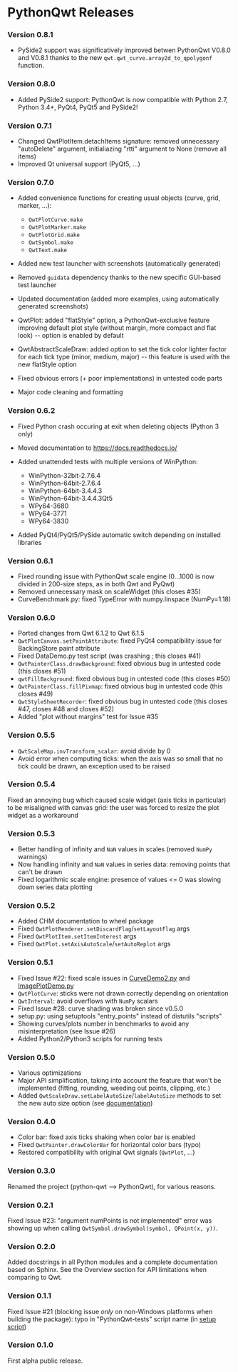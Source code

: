 # PythonQwt Releases #

### Version 0.8.1 ###

- PySide2 support was significatively improved betwen PythonQwt V0.8.0 and 
  V0.8.1 thanks to the new `qwt.qwt_curve.array2d_to_qpolygonf` function.

### Version 0.8.0 ###

- Added PySide2 support: PythonQwt is now compatible with Python 2.7, Python 3.4+, 
  PyQt4, PyQt5 and PySide2!
  
### Version 0.7.1 ###

- Changed QwtPlotItem.detachItems signature: removed unnecessary "autoDelete" argument, 
  initialiazing "rtti" argument to None (remove all items)
- Improved Qt universal support (PyQt5, ...)

### Version 0.7.0 ###

- Added convenience functions for creating usual objects (curve, grid, marker, ...):

    - `QwtPlotCurve.make`
    - `QwtPlotMarker.make`
    - `QwtPlotGrid.make`
    - `QwtSymbol.make`
    - `QwtText.make`

- Added new test launcher with screenshots (automatically generated)
- Removed `guidata` dependency thanks to the new specific GUI-based test launcher
- Updated documentation (added more examples, using automatically generated screenshots)
- QwtPlot: added "flatStyle" option, a PythonQwt-exclusive feature improving 
  default plot style (without margin, more compact and flat look) -- option is 
  enabled by default
- QwtAbstractScaleDraw: added option to set the tick color lighter factor for 
  each tick type (minor, medium, major) -- this feature is used with the new 
  flatStyle option
- Fixed obvious errors (+ poor implementations) in untested code parts
- Major code cleaning and formatting


### Version 0.6.2 ###

- Fixed Python crash occuring at exit when deleting objects (Python 3 only)
- Moved documentation to https://docs.readthedocs.io/
- Added unattended tests with multiple versions of WinPython:
    
    - WinPython-32bit-2.7.6.4
    - WinPython-64bit-2.7.6.4
    - WinPython-64bit-3.4.4.3
    - WinPython-64bit-3.4.4.3Qt5
    - WPy64-3680
    - WPy64-3771
    - WPy64-3830

- Added PyQt4/PyQt5/PySide automatic switch depending on installed libraries


### Version 0.6.1 ###

- Fixed rounding issue with PythonQwt scale engine (0...1000 is now divided 
  in 200-size steps, as in both Qwt and PyQwt)
- Removed unnecessary mask on scaleWidget (this closes #35)
- CurveBenchmark.py: fixed TypeError with numpy.linspace (NumPy=1.18)


### Version 0.6.0 ###

- Ported changes from Qwt 6.1.2 to Qwt 6.1.5
- `QwtPlotCanvas.setPaintAttribute`: fixed PyQt4 compatibility issue for BackingStore paint attribute
- Fixed DataDemo.py test script (was crashing ; this closes #41)
- `QwtPainterClass.drawBackground`: fixed obvious bug in untested code (this closes #51)
- `qwtFillBackground`: fixed obvious bug in untested code (this closes #50)
- `QwtPainterClass.fillPixmap`: fixed obvious bug in untested code (this closes #49)
- `QwtStyleSheetRecorder`: fixed obvious bug in untested code (this closes #47, closes #48 and closes #52)
- Added "plot without margins" test for Issue #35


### Version 0.5.5 ###

- `QwtScaleMap.invTransform_scalar`: avoid divide by 0
- Avoid error when computing ticks: when the axis was so small that no tick could be drawn, an exception used to be raised


### Version 0.5.4 ###

Fixed an annoying bug which caused scale widget (axis ticks in particular) 
to be misaligned with canvas grid: the user was forced to resize the plot 
widget as a workaround


### Version 0.5.3 ###

- Better handling of infinity and `NaN` values in scales (removed `NumPy` 
warnings)
- Now handling infinity and `NaN` values in series data: removing points that 
can't be drawn
- Fixed logarithmic scale engine: presence of values <= 0 was slowing down 
series data plotting


### Version 0.5.2 ###

- Added CHM documentation to wheel package
- Fixed `QwtPlotRenderer.setDiscardFlag`/`setLayoutFlag` args
- Fixed `QwtPlotItem.setItemInterest` args
- Fixed `QwtPlot.setAxisAutoScale`/`setAutoReplot` args


### Version 0.5.1 ###

- Fixed Issue #22: fixed scale issues in [CurveDemo2.py](qwt/tests/CurveDemo2.py) 
and [ImagePlotDemo.py](qwt/tests/ImagePlotDemo.py)
- `QwtPlotCurve`: sticks were not drawn correctly depending on orientation
- `QwtInterval`: avoid overflows with `NumPy` scalars
- Fixed Issue #28: curve shading was broken since v0.5.0
- setup.py: using setuptools "entry_points" instead of distutils "scripts"
- Showing curves/plots number in benchmarks to avoid any misinterpretation 
(see Issue #26)
- Added Python2/Python3 scripts for running tests


### Version 0.5.0 ###

- Various optimizations
- Major API simplification, taking into account the feature that won't be 
implemented (fitting, rounding, weeding out points, clipping, etc.)
- Added `QwtScaleDraw.setLabelAutoSize`/`labelAutoSize` methods to set the new 
auto size option (see [documentation](http://pythonhosted.org/PythonQwt/))


### Version 0.4.0 ###

- Color bar: fixed axis ticks shaking when color bar is enabled
- Fixed `QwtPainter.drawColorBar` for horizontal color bars (typo)
- Restored compatibility with original Qwt signals (`QwtPlot`, ...)


### Version 0.3.0 ###

Renamed the project (python-qwt --> PythonQwt), for various reasons.


### Version 0.2.1 ###

Fixed Issue #23: "argument numPoints is not implemented" error was showing 
up when calling `QwtSymbol.drawSymbol(symbol, QPoint(x, y))`.


### Version 0.2.0 ###

Added docstrings in all Python modules and a complete documentation based on 
Sphinx. See the Overview section for API limitations when comparing to Qwt.


### Version 0.1.1 ###

Fixed Issue #21 (blocking issue *only* on non-Windows platforms when 
building the package): typo in "PythonQwt-tests" script name 
(in [setup script](setup.py))


### Version 0.1.0 ###

First alpha public release.
